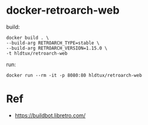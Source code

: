 # docker-retroarch-web


build:

	docker build . \
	--build-arg RETROARCH_TYPE=stable \
	--build-arg RETROARCH_VERSION=1.15.0 \
	-t hldtux/retroarch-web

run:

	docker run --rm -it -p 8080:80 hldtux/retroarch-web


# Ref

* https://buildbot.libretro.com/